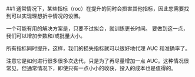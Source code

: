 
##1
通常情况下，某些指标（roc）在提升的同时会损害其他指标，因此您需要找到可以实现理想折中情况的设置。

一个可能有用的解决方案是，只要不过拟合，就训练更长时间。
要做到这一点，我们可以增加步数和/或批量大小。

所有指标同时提升，这样，我们的损失指标就可以很好地代理 AUC 和准确率了。

注意它是如何进行很多很多次迭代，只是为了再尽量增加一点 AUC。这种情况很常见，但通常情况下，即使只有一点小小的收获，投入的成本也是值得的。
